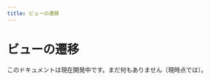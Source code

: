 ```yaml
---
title: ビューの遷移
---
```


# ビューの遷移

<docs-warning>
  このドキュメントは現在開発中です。まだ何もありません（現時点では）。
</docs-warning> 

